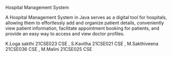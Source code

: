 Hospital Management System

A Hospital Management System in Java serves as a digital tool for hospitals, allowing them to effortlessly add and organize patient details, conveniently view patient information, facilitate appointment booking for patients, and provide an easy way to access and view doctor profiles. 

K.Loga sakthi
21CSE023 CSE 
 , S.Kavitha 
21CSE021 CSE
 , M.Sakthiveena 21CSE036 CSE , M.Malini 21CSE025 CSE